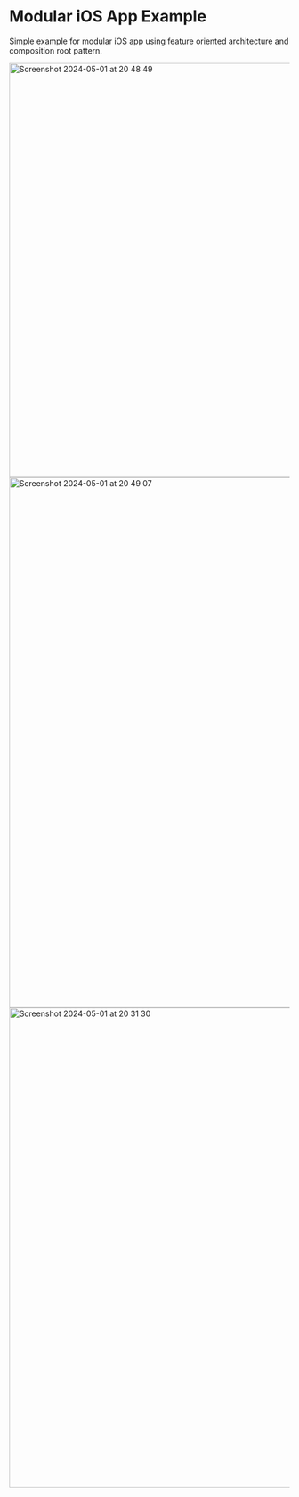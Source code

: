 # Modular iOS App Example
Simple example for modular iOS app using feature oriented architecture and composition root pattern.

<img width="743" alt="Screenshot 2024-05-01 at 20 48 49" src="https://github.com/vitalybatrakov/ModularAppExample/assets/20704616/72b1885a-53cd-497d-b4d4-509b1fee0b0a">
<img width="951" alt="Screenshot 2024-05-01 at 20 49 07" src="https://github.com/vitalybatrakov/ModularAppExample/assets/20704616/73113092-8282-4f5c-be4b-2d346e8fa534">
<img width="861" alt="Screenshot 2024-05-01 at 20 31 30" src="https://github.com/vitalybatrakov/ModularAppExample/assets/20704616/4e349d12-0a0b-4117-aa23-ab9995346506">
